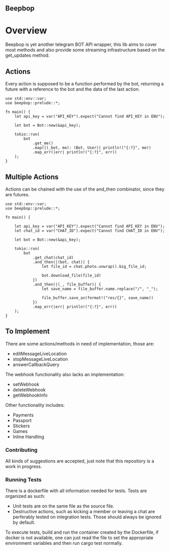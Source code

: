 ## Beepbop

# Overview

Beepbop is yet another telegram BOT API wrapper, this lib
aims to cover most methods and also provide some streaming
infrastructure based on the get_updates method.

## Actions

Every action is supposed to be a function performed by the bot,
returning a future with a reference to the bot and the data
of the last action.

```rust, no_run
use std::env::var;
use beepbop::prelude::*;

fn main() {
    let api_key = var("API_KEY").expect("Cannot find API_KEY in ENV");

    let bot = Bot::new(&api_key);

    tokio::run(
        bot
            .get_me()
            .map(|(_bot, me): (Bot, User)| println!("{:?}", me))
            .map_err(|err| println!("{:?}", err))
    );
}
```

## Multiple Actions

Actions can be chained with the use of the and_then combinator, since they are futures.

```rust,no_run
use std::env::var;
use beepbop::prelude::*;

fn main() {

    let api_key = var("API_KEY").expect("Cannot find API_KEY in ENV");
    let chat_id = var("CHAT_ID").expect("Cannot find CHAT_ID in ENV");

    let bot = Bot::new(&api_key);

    tokio::run(
        bot
            .get_chat(chat_id)
            .and_then(|(bot, chat)| {
                let file_id = chat.photo.unwrap().big_file_id;

                bot.download_file(file_id)
            })
            .and_then(|(_, file_buffer)| {
                let save_name = file_buffer.name.replace("/", "_");

                file_buffer.save_as(format!("res/{}", save_name))
            })
            .map_err(|err| println!("{:?}", err))
    );
}
```

## To Implement

There are some actions/methods in need of implementation, those are:

- editMessageLiveLocation
- stopMessageLiveLocation
- answerCallbackQuery

The webhook functionality also lacks an implementation:

- setWebhook
- deleteWebhook
- getWebhookInfo

Other functionality includes:

- Payments
- Passport
- Stickers
- Games
- Inline Handling



### Contributing

All kinds of suggestions are accepted, just note that this repository is a work in progress.

### Running Tests

There is a dockerfile with all information needed for tests. Tests are organized as such:

- Unit tests are on the same file as the source file.
- Destructive actions, such as kicking a member or leaving a chat are perferably tested on integration
tests. Those should always be ignored by default.

To execute tests, build and run the container created by the Dockerfile, if docker is not available,
one can just read the file to set the appropriate environment variables and then run cargo test normally.